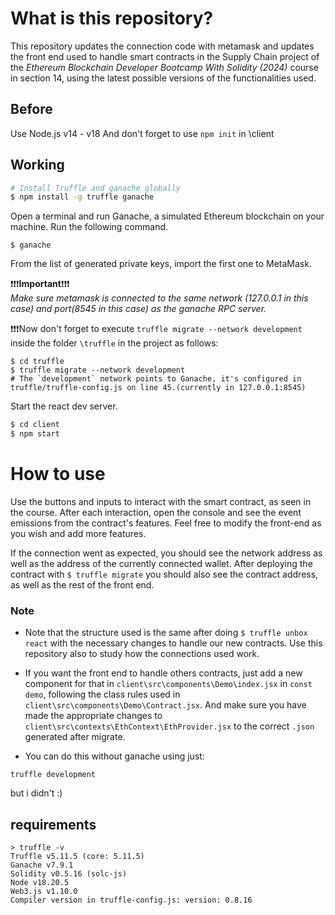 # What is this repository?
This repository updates the connection code with metamask and updates the front end used to handle smart contracts in the Supply Chain project of the *Ethereum Blockchain Developer Bootcamp With Solidity (2024)* course in section 14, using the latest possible versions of the functionalities used.

## Before
Use Node.js v14 - v18
And don't forget to use `npm init` in \client

## Working

```sh
# Install Truffle and ganache globally
$ npm install -g truffle ganache
```
Open a terminal and run Ganache, a simulated Ethereum blockchain on your machine. Run the following command.
```
$ ganache
```
From the list of generated private keys, import the first one to MetaMask.

❗❗❗**Important**❗❗❗    
*Make sure metamask is connected to the same network (127.0.0.1 in this case) and port(8545 in this case) as the ganache RPC server.*

❗❗❗Now don't forget to execute `truffle migrate --network development` inside the folder `\truffle` in the project as follows:
```
$ cd truffle
$ truffle migrate --network development
# The `development` network points to Ganache, it's configured in truffle/truffle-config.js on line 45.(currently in 127.0.0.1:8545)
```



Start the react dev server.

```sh
$ cd client
$ npm start
```

# How to use
Use the buttons and inputs to interact with the smart contract, as seen in the course. After each interaction, open the console and see the event emissions from the contract's features. Feel free to modify the front-end as you wish and add more features. 

If the connection went as expected, you should see the network address as well as the address of the currently connected wallet. After deploying the contract with `$ truffle migrate` you should also see the contract address, as well as the rest of the front end.

### Note

* Note that the structure used is the same after doing `$ truffle unbox react` with the necessary changes to handle our new contracts. Use this repository also to study how the connections used work.

* If you want the front end to handle others contracts, just add a new component for that in `client\src\components\Demo\index.jsx` in `const demo`, following the class rules used in `client\src\components\Demo\Contract.jsx`. And make sure you have made the appropriate changes to `client\src\contexts\EthContext\EthProvider.jsx` to the correct `.json` generated after migrate.

* You can do this without ganache using just:
```
truffle development
```
but i didn't :)

## requirements
```
> truffle -v
Truffle v5.11.5 (core: 5.11.5)
Ganache v7.9.1
Solidity v0.5.16 (solc-js)
Node v18.20.5
Web3.js v1.10.0
Compiler version in truffle-config.js: version: 0.8.16
```

